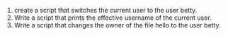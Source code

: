 1. create a script that switches the current user to the user betty.
2. Write a script that prints the effective username of the current user.
2. Write a script that changes the owner of the file hello to the user betty.
